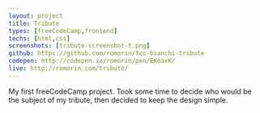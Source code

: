 ```yaml
---
layout: project
title: Tribute
types: [freeCodeCamp,frontend]
techs: [html,css]
screenshots: [tribute-screenshot-t.png]
github: https://github.com/romorin/fcc-bianchi-tribute
codepen: http://codepen.io/romorin/pen/EKoaxK/
live: http://romorin.com/tribute/
---
```


My first freeCodeCamp project. Took some time to decide who would be the subject
of my tribute, then decided to keep the design simple.
